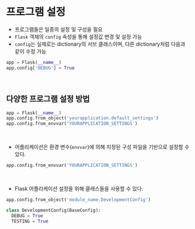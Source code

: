 # 프로그램 설정

- 프로그램들은 일종의 설정 및 구성을 필요
- `Flask` 객체의 `config` 속성을 통해 설정값 변경 및 설정 가능
- `config`는 실제로는 dictionary의 서브 클래스이며, 다른 dictionary처럼 다음과 같이 수정 가능

```python
app = Flask(__name__)
app.config['DEBUG'] = True
```

<br>

## 다양한 프로그램 설정 방법

```python
app = Flask(__name__)
app.config.from_object('yourapplication.default_settings')
app.config.from_envvar('YOURAPPLICATION_SETTINGS')
```

<br>

- 어플리케이션은 환경 변수(`envvar`)에 의해 지정된 구성 파일을 기반으로 설정할 수 있다.

```python
app.config.from_envvar('YOURAPPLICATION_SETTINGS')
```

<br>

- Flask 어플리케이션 설정을 위해 클래스들을 사용할 수 있다.

```python
app.config.from_object('module_name.DevelopmentConfig')
```

```python
class DevelopmentConfig(BaseConfig):
  DEBUG = True
  TESTING = True
```
